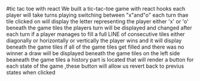 #tic tac toe with react
We built a tic-tac-toe game with react hooks
each player will take turns playing switching between "x"and"o" each turn
thae tile clicked on will display the letter representing the player either 'x' or 'o'
beneath the game tiles the players turn will be displayed and changed after each turn
if a player manages to fill a full LINE of consecutive tiles either diagonally or horizontally or vertically the player wins and it will display beneath the game tiles
if all of the game tiles get filled and there was no winner a draw will be displayed beneath the game tiles
on the left side beaneath the game tiles a history part is located that will render a button for each state of the game ,these button will allow us revert back to previus states when clicked
